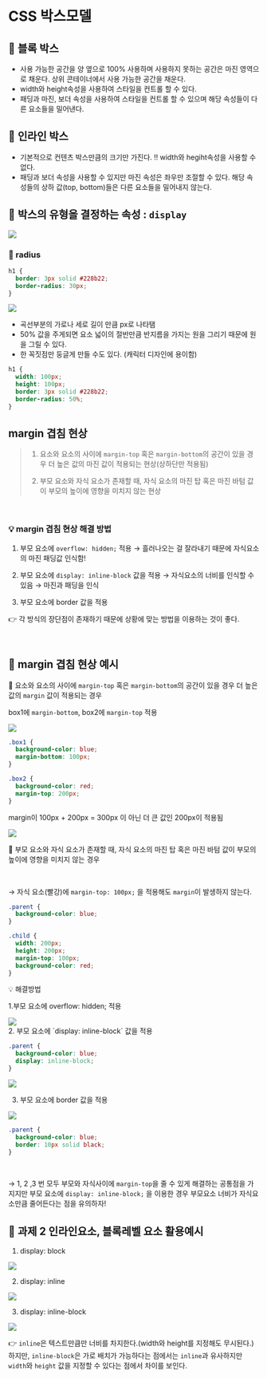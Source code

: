 # CSS 박스모델

## 📌 블록 박스

- 사용 가능한 공간을 양 옆으로 100% 사용하며 사용하지 못하는 공간은 마진 영역으로 채운다. 상위 콘테이너에서 사용 가능한 공간을 채운다.
- width와 height속성을 사용하여 스타일을 컨트롤 할 수 있다.
- 패딩과 마진, 보더 속성을 사용하여 스타일을 컨트롤 할 수 있으며 해당 속성들이 다른 요소들을 밀어낸다.
  <br>

## 📌 인라인 박스

- 기본적으로 컨텐츠 박스만큼의 크기만 가진다.
  ‼️ width와 hegiht속성을 사용할 수 없다.
- 패딩과 보더 속성을 사용할 수 있지만 마진 속성은 좌우만 조절할 수 있다. 해당 속성들의 상하 값(top, bottom)들은 다른 요소들을 밀어내지 않는다. <br>

## 📌 박스의 유형을 결정하는 속성 : `display`

<img src="display.png">

<br>

### 📌 radius

```css
h1 {
  border: 3px solid #228b22;
  border-radius: 30px;
}
```

<img src="radius.png">

- 곡선부분의 가로나 세로 길이 만큼 px로 나타탬
- 50% 값을 주게되면 요소 넓이의 절반만큼 반지름을 가지는 원을 그리기 때문에 원을 그릴 수 있다.
- 한 꼭짓점만 둥글게 만들 수도 있다. (캐릭터 디자인에 용이함)

```css
h1 {
  width: 100px;
  height: 100px;
  border: 3px solid #228b22;
  border-radius: 50%;
}
```

## margin 겹침 현상

> 1. 요소와 요소의 사이에 `margin-top` 혹은 `margin-bottom`의 공간이 있을 경우 더 높은 값의 마진 값이 적용되는 현상(상하단만 적용됨)
>
> 2. 부모 요소와 자식 요소가 존재할 때, 자식 요소의 마진 탑 혹은 마진 바텀 값이 부모의 높이에 영향을 미치지 않는 현상
>    <br>

<br>

### 💡 margin 겹침 현상 해결 방법

1. 부모 요소에 `overflow: hidden;` 적용 → 흘러나오는 걸 잘라내기 때문에 자식요소의 마진 패딩값 인식함!

2. 부모 요소에 `display: inline-block` 값을 적용 → 자식요소의 너비를 인식할 수 있음 → 마진과 패딩을 인식

3. 부모 요소에 border 값을 적용

👉 각 방식의 장단점이 존재하기 때문에 상황에 맞는 방법을 이용하는 것이 좋다.

<br>

## 📌 margin 겹침 현상 예시

🧷 요소와 요소의 사이에 `margin-top` 혹은 `margin-bottom`의 공간이 있을 경우 더 높은 값의 `margin` 값이 적용되는 경우

box1에 `margin-bottom`, box2에 `margin-top` 적용

<img src="prac1.png">

```css
.box1 {
  background-color: blue;
  margin-bottom: 100px;
}

.box2 {
  background-color: red;
  margin-top: 200px;
}
```

margin이 100px + 200px = 300px 이 아닌 더 큰 값인 200px이 적용됨

<img src="prac2.png">

<br>

🧷 부모 요소와 자식 요소가 존재할 때, 자식 요소의 마진 탑 혹은 마진 바텀 값이 부모의 높이에 영향을 미치지 않는 경우

<br>

→ 자식 요소(빨강)에 `margin-top: 100px;` 을 적용해도 `margin`이 발생하지 않는다.

```css
.parent {
  background-color: blue;
}

.child {
  width: 200px;
  height: 200px;
  margin-top: 100px;
  background-color: red;
}
```

💡 해결방법

1.부모 요소에 overflow: hidden; 적용

<img src="prac4.png">

<br>
2. 부모 요소에 `display: inline-block` 값을 적용

```css
.parent {
  background-color: blue;
  display: inline-block;
}
```

<img src="prac5.png">

<br>

3. 부모 요소에 border 값을 적용

<img src="prac6.png">

```css
.parent {
  background-color: blue;
  border: 10px solid black;
}
```

<br>

→ 1, 2 ,3 번 모두 부모와 자식사이에 `margin-top`을 줄 수 있게 해결하는 공통점을 가지지만 부모 요소에 `display: inline-block;` 을 이용한 경우 부모요소 너비가 자식요소만큼 줄어든다는 점을 유의하자!
<br>

## 📌 과제 2 인라인요소, 블록레벨 요소 활용예시

1. display: block

<img src="prac7.png">

<br>

2. display: inline

<img src="prac8.png">

3. display: inline-block

<img src="prac9.png">

<br>

👉 `inline`은 텍스트만큼만 너비를 차지한다.(width와 height를 지정해도 무시된다.) 하지만, `inline-block`은 가로 배치가 가능하다는 점에서는 `inline`과 유사하지만 `width`와 `height` 값을 지정할 수 있다는 점에서 차이를 보인다.
